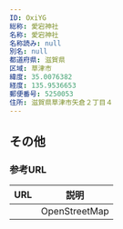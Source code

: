 ```yaml
---
ID: OxiYG
総称: 愛宕神社
名称: 愛宕神社
名称読み: null
別名: null
都道府県: 滋賀県
区域: 草津市
緯度: 35.0076382
経度: 135.9536653
郵便番号: 5250053
住所: 滋賀県草津市矢倉２丁目４
---
```


## その他

### 参考URL

| URL | 説明          |
| --- | ------------- |
|     | OpenStreetMap |
